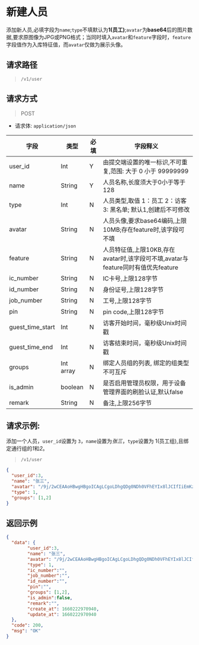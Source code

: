 # 新建人员

添加新人员,必填字段为`name`;`type`不填默认为**1(员工)**;`avatar`为**base64**后的图片数据,要求原图像为JPG或PNG格式；当同时填入`avatar`和`feature`字段时，`feature`字段值作为入库特征值，而`avatar`仅做为展示头像。

## 请求路径

> `/v1/user`

## 请求方式

> POST

- 请求体: `application/json`

| 字段             | 类型      | 必填 | 字段释义                                                     |
| ---------------- | --------- | ---- | ------------------------------------------------------------ |
| user_id          | Int       | Y    | 由提交端设置的唯一标识,不可重复,范围: 大于 0 小于 99999999   |
| name             | String    | Y    | 人员名称,长度须大于0小于等于128                              |
| type             | Int       | N    | 人员类型,取值 1：员工 2：访客 3: 黑名单; 默认1,创建后不可修改 |
| avatar           | String    | N    | 人员头像,要求base64编码,上限10MB;存在feature时,该字段可不填  |
| feature          | String    | N    | 人员特征值,上限10KB,存在avatar时,该字段可不填,avatar与feature同时有值优先feature |
| ic_number        | String    | N    | IC卡号,上限128字节                                           |
| id_number        | String    | N    | 身份证号,上限128字节                                         |
| job_number       | String    | N    | 工号,上限128字节                                             |
| pin       | String    | N    | pin code,上限128字节                                             |
| guest_time_start | Int       | N    | 访客开始时间，毫秒级Unix时间戳                               |
| guest_time_end   | Int       | N    | 访客结束时间，毫秒级Unix时间戳                               |
| groups           | Int array | N    | 绑定人员组的列表, 绑定的组类型不可互斥                       |
| is_admin         | boolean   | N    | 是否启用管理员权限，用于设备管理界面的刷脸认证,默认false     |
| remark           | String    | N    | 备注,上限256字节                                             |

## 请求示例:

添加一个人员，`user_id`设置为 `3`，`name`设置为*张三*，`type`设置为 1(员工组),且绑定通行组的*1*和*2*。

> `/v1/user`

```json
{
  "user_id":3,
  "name": "张三",
  "avatar": "/9j/2wCEAAoHBwgHBgoICAgLCgoLDhgQDg0NDh0VFhEYIx8lJCIfIiEmKzcvJik0KSEiMEExNDk7Pj4",
  "type": 1,
  "groups": [1,2]
}
```

## 返回示例

```json
{
  "data": {
        "user_id":3,
        "name": "张三",
        "avatar": "/9j/2wCEAAoHBwgHBgoICAgLCgoLDhgQDg0NDh0VFhEYIx8lJCIfIiEmKzcvJik0KSEiMEExNDk7Pj4",
        "type": 1,
        "ic_number":"",
        "job_number":"",
        "id_number":"",
        "pin":"",
        "groups": [1,2],
        "is_admin":false,
        "remark":"",
        "create_at": 1660222970940,
        "update_at": 1660222970940
  },
  "code": 200,
  "msg": "OK"
}
```